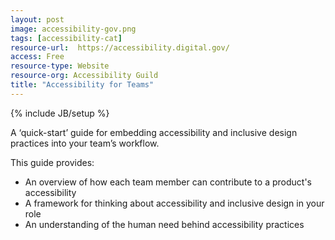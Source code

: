 ```yaml
---
layout: post
image: accessibility-gov.png
tags: [accessibility-cat]
resource-url:  https://accessibility.digital.gov/
access: Free
resource-type: Website
resource-org: Accessibility Guild
title: "Accessibility for Teams"
---
```

{% include JB/setup %}

A ‘quick-start’ guide for embedding accessibility and inclusive design practices into your team’s workflow.

This guide provides:

- An overview of how each team member can contribute to a product's accessibility
- A framework for thinking about accessibility and inclusive design in your role
- An understanding of the human need behind accessibility practices